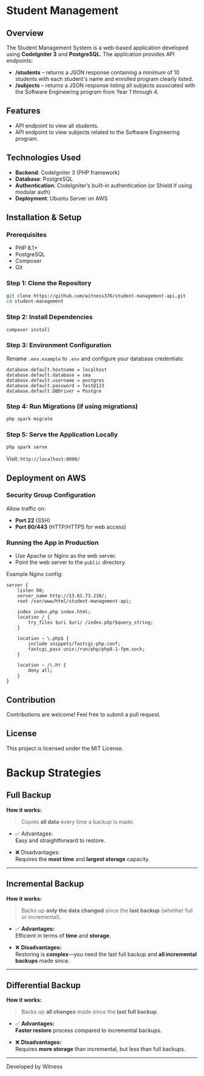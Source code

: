# Student Management

## Overview
The Student Management System is a web-based application developed using **CodeIgniter 3** and **PostgreSQL**. The application provides API endpoints:
- **/students** – returns a JSON response containing a minimum of 10 students with each student's name and enrolled program clearly listed.
- **/subjects** – returns a JSON response listing all subjects associated with the Software Engineering program from Year 1 through 4.

## Features
- API endpoint to view all students.
- API endpoint to view subjects related to the Software Engineering program.

## Technologies Used
- **Backend**: CodeIgniter 3 (PHP framework)
- **Database**: PostgreSQL
- **Authentication**: CodeIgniter’s built-in authentication (or Shield if using modular auth)
- **Deployment**: Ubuntu Server on AWS

## Installation & Setup

### Prerequisites
- PHP 8.1+
- PostgreSQL
- Composer
- Git

### Step 1: Clone the Repository
```bash
git clone https://github.com/witness376/student-management-api.git
cd student-management
```

### Step 2: Install Dependencies
```bash
composer install
```

### Step 3: Environment Configuration
Rename `.env.example` to `.env` and configure your database credentials:
```dotenv
database.default.hostname = localhost
database.default.database = sma
database.default.username = postgres
database.default.password = Test@123
database.default.DBDriver = Postgre
```

### Step 4: Run Migrations (if using migrations)
```bash
php spark migrate
```

### Step 5: Serve the Application Locally
```bash
php spark serve
```

Visit: `http://localhost:8080/`

## Deployment on AWS
### Security Group Configuration
Allow traffic on:
- **Port 22** (SSH)
- **Port 80/443** (HTTP/HTTPS for web access)

### Running the App in Production
- Use Apache or Nginx as the web server.
- Point the web server to the `public` directory.

Example Nginx config:
```nginx
server {
    listen 80;
    server_name http://13.61.73.230/;
    root /var/www/html/student-management-api;

    index index.php index.html;
    location / {
        try_files $uri $uri/ /index.php?$query_string;
    }

    location ~ \.php$ {
        include snippets/fastcgi-php.conf;
        fastcgi_pass unix:/run/php/php8.1-fpm.sock;
    }

    location ~ /\.ht {
        deny all;
    }
}
```

## Contribution
Contributions are welcome! Feel free to submit a pull request.

## License
This project is licensed under the MIT License.


# Backup Strategies

## Full Backup
**How it works:**  
> Copies **all data** every time a backup is made.

- ✅ Advantages:  
  Easy and straightforward to restore.

- ❌ Disadvantages:  
  Requires the **most time** and **largest storage** capacity.

---

## Incremental Backup
**How it works:**  
> Backs up **only the data changed** since the **last backup** (whether full or incremental).

- ✅ **Advantages:**  
  Efficient in terms of **time** and **storage**.

- ❌ **Disadvantages:**  
  Restoring is **complex**—you need the last full backup and **all incremental backups** made since.

---

## Differential Backup
**How it works:**  
> Backs up **all changes** made since the **last full backup**.

- ✅ **Advantages:**  
  **Faster restore** process compared to incremental backups.

- ❌ **Disadvantages:**  
  Requires **more storage** than incremental, but less than full backups.

---
Developed by Witness

